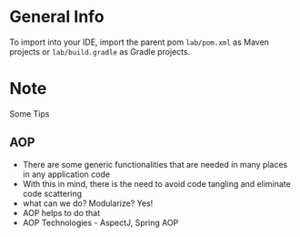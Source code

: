 # General Info

To import into your IDE, import the parent pom `lab/pom.xml` as Maven projects or `lab/build.gradle` as Gradle projects.


# Note
 Some Tips

## AOP
- There are some generic functionalities that are needed in many places in any application code
- With this in mind, there is the need to avoid code tangling and eliminate code scattering
- what can we do? Modularize? Yes!
- AOP helps to do that
- AOP Technologies - AspectJ, Spring AOP

